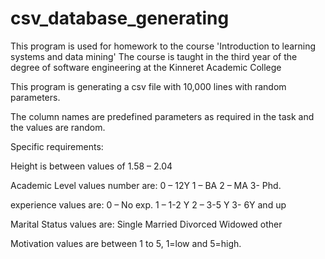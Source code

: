 # csv_database_generating
This program is used for homework to the course 'Introduction to learning systems and data mining' 
The course is taught in the third year of the degree of software engineering at the Kinneret Academic College

This program is generating a csv file with 10,000 lines with random parameters.

The column names are predefined parameters as required in the task and the values are random.



Specific requirements:

Height is between values of 1.58 – 2.04

Academic Level values number are:
0 – 12Y
1 – BA
2 – MA
3- Phd.

experience values are:
0 – No exp.
1 – 1-2 Y
2 – 3-5 Y
3- 6Y and up

Marital Status values are:
Single
Married
Divorced
Widowed
other

Motivation values are between 1 to 5, 1=low and 5=high.

